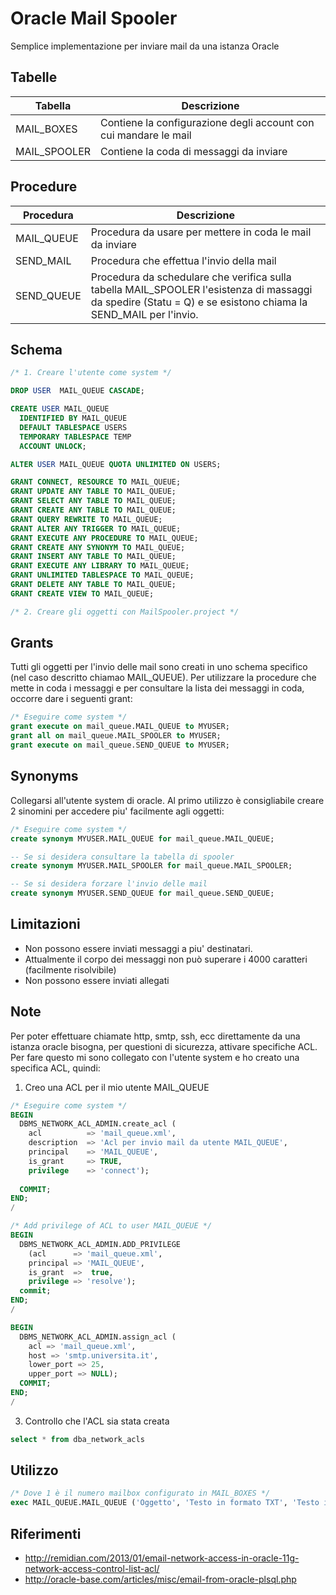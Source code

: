 # Oracle Mail Spooler

Semplice implementazione per inviare mail da una istanza Oracle

Tabelle
---

| Tabella | Descrizione |
|---------|-------------|
| MAIL_BOXES | Contiene la configurazione degli account con cui mandare le mail |
| MAIL_SPOOLER | Contiene la coda di messaggi da inviare |

Procedure
---

| Procedura  | Descrizione |
|------------|-------------|
| MAIL_QUEUE | Procedura da usare per mettere in coda le mail da inviare |
| SEND_MAIL  | Procedura che effettua l'invio della mail | 
| SEND_QUEUE | Procedura da schedulare che verifica sulla tabella MAIL_SPOOLER l'esistenza di massaggi da spedire (Statu = Q) e se esistono chiama la SEND_MAIL per l'invio. |

Schema
---

```sql
/* 1. Creare l'utente come system */

DROP USER  MAIL_QUEUE CASCADE;

CREATE USER MAIL_QUEUE
  IDENTIFIED BY MAIL_QUEUE
  DEFAULT TABLESPACE USERS
  TEMPORARY TABLESPACE TEMP
  ACCOUNT UNLOCK;

ALTER USER MAIL_QUEUE QUOTA UNLIMITED ON USERS;

GRANT CONNECT, RESOURCE TO MAIL_QUEUE;
GRANT UPDATE ANY TABLE TO MAIL_QUEUE;
GRANT SELECT ANY TABLE TO MAIL_QUEUE;
GRANT CREATE ANY TABLE TO MAIL_QUEUE;
GRANT QUERY REWRITE TO MAIL_QUEUE;
GRANT ALTER ANY TRIGGER TO MAIL_QUEUE;
GRANT EXECUTE ANY PROCEDURE TO MAIL_QUEUE;
GRANT CREATE ANY SYNONYM TO MAIL_QUEUE;
GRANT INSERT ANY TABLE TO MAIL_QUEUE;
GRANT EXECUTE ANY LIBRARY TO MAIL_QUEUE;
GRANT UNLIMITED TABLESPACE TO MAIL_QUEUE;
GRANT DELETE ANY TABLE TO MAIL_QUEUE;
GRANT CREATE VIEW TO MAIL_QUEUE;

/* 2. Creare gli oggetti con MailSpooler.project */

```

Grants
---
Tutti gli oggetti per l'invio delle mail sono creati in uno schema specifico (nel caso descritto chiamao MAIL_QUEUE).
Per utilizzare la procedure che mette in coda i messaggi e per consultare la lista dei messaggi in coda, occorre dare i seguenti grant:

```sql
/* Eseguire come system */
grant execute on mail_queue.MAIL_QUEUE to MYUSER;
grant all on mail_queue.MAIL_SPOOLER to MYUSER;
grant execute on mail_queue.SEND_QUEUE to MYUSER;
```

Synonyms
---
Collegarsi all'utente system di oracle.
Al primo utilizzo è consigliabile creare 2 sinomini per accedere piu' facilmente agli oggetti:

```sql
/* Eseguire come system */
create synonym MYUSER.MAIL_QUEUE for mail_queue.MAIL_QUEUE;

-- Se si desidera consultare la tabella di spooler
create synonym MYUSER.MAIL_SPOOLER for mail_queue.MAIL_SPOOLER;

-- Se si desidera forzare l'invio delle mail
create synonym MYUSER.SEND_QUEUE for mail_queue.SEND_QUEUE;
```

Limitazioni
---
- Non possono essere inviati messaggi a piu' destinatari.
- Attualmente il corpo dei messaggi non può superare i 4000 caratteri (facilmente risolvibile)
- Non possono essere inviati allegati

Note
--
Per poter effettuare chiamate http, smtp, ssh, ecc direttamente da una istanza oracle bisogna, per questioni di sicurezza, attivare specifiche ACL.
Per fare questo mi sono collegato con l'utente system e ho creato una specifica ACL, quindi:

1. Creo una ACL per il mio utente MAIL_QUEUE

```sql
/* Eseguire come system */
BEGIN
  DBMS_NETWORK_ACL_ADMIN.create_acl (
    acl          => 'mail_queue.xml', 
    description  => 'Acl per invio mail da utente MAIL_QUEUE',
    principal    => 'MAIL_QUEUE',
    is_grant     => TRUE, 
    privilege    => 'connect');
    
  COMMIT;
END;
/

/* Add privilege of ACL to user MAIL_QUEUE */
BEGIN
  DBMS_NETWORK_ACL_ADMIN.ADD_PRIVILEGE
    (acl      => 'mail_queue.xml', 
    principal => 'MAIL_QUEUE',
    is_grant  =>  true, 
    privilege => 'resolve');
  commit;
END;
/

BEGIN
  DBMS_NETWORK_ACL_ADMIN.assign_acl (
    acl => 'mail_queue.xml',
    host => 'smtp.universita.it', 
    lower_port => 25,
    upper_port => NULL); 
  COMMIT;
END;
/
```

3. Controllo che l'ACL sia stata creata
```sql
select * from dba_network_acls
```
Utilizzo
---

```sql
/* Dove 1 è il numero mailbox configurato in MAIL_BOXES */
exec MAIL_QUEUE.MAIL_QUEUE ('Oggetto', 'Testo in formato TXT', 'Testo in formato HTML', 'destinatazio@gmail.com', 1) 
```
Riferimenti
---
- http://remidian.com/2013/01/email-network-access-in-oracle-11g-network-access-control-list-acl/
- http://oracle-base.com/articles/misc/email-from-oracle-plsql.php
